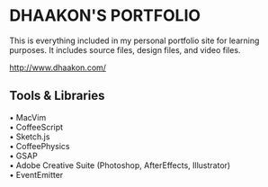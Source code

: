 DHAAKON'S PORTFOLIO
===================

This is everything included in my personal portfolio site for learning
purposes. It includes source files, design files, and video files.

http://www.dhaakon.com/

Tools & Libraries
-----

• MacVim<br>
• CoffeeScript<br>
• Sketch.js<br>
• CoffeePhysics<br>
• GSAP<br>
• Adobe Creative Suite (Photoshop, AfterEffects, Illustrator)<br>
• EventEmitter<br>


